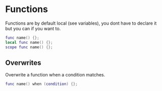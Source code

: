 # Functions
Functions are by default local (see variables), you dont have to declare it but you can if you want to.
```lua
func name() {};
local func name() {};
scope func name() {};
```

## Overwrites
Overwrite a function when a condition matches.
```lua
func name() when (condition) {};
```